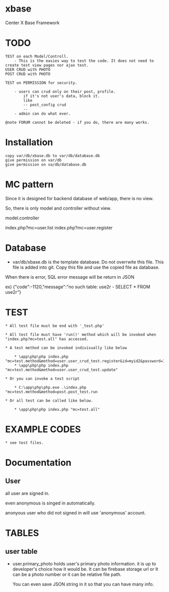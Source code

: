 # xbase
Center X Base Framework

# TODO

    TEST on each Model/Controll.
        - This is the easies way to test the code. It does not need to create test view pages nor ajax test.
    USER CRUD with PHOTO
    POST CRUD with PHOTO
    
    TEST on PERMISSION for security.
    
        - users can crud only on their post, profile.
            if it's not user's data, block it.
            like
            -- post_config crud
            -- 
        - admin can do what ever.
    
    @note FORUM cannot be deleted - if you do, there are many works.
    
# Installation

    copy var/db/xbase.db to var/db/database.db
    give permission on var/db
    give permission on va/db/database.db
    

# MC pattern

Since it is designed for backend database of web/app, there is no view.

So, there is only model and controller without view.

model.controller

index.php?mc=user.list
index.php?mc=user.register


# Database

* var/db/xbase.db is the template database. Do not overrwite this file.
    This file is added into git.
    Copy this file and use the copied file as database.

When there is error, SQL error message will be return in JSON


ex)
    {"code":-1120,"message":"no such table: use2r - SELECT * FROM use2r"}



# TEST

    * All test file must be end with '_test.php'

    * All test file must have 'run()' method which will be invoked when "index.php?mc=test.all" has accessed.
    
    * A test method can be invoked indivisually like below
     
        * \app\php\php index.php "mc=test.method&method=user.user_crud_test.register&id=myid2&password=12345&email=abc@def.co"
        * \app\php\php index.php "mc=test.method&method=user.user_crud_test.update"
        
    * Or you can invoke a test script
    
        * C:\app\php\php.exe .\index.php "mc=test.method&method=post.post_test.run
    
    * Or all test can be called like below.
    
        * \app\php\php index.php "mc=test.all"


# EXAMPLE CODES

    * see test files.



# Documentation

## User

all user are signed in.

even anonymous is singed in automatically.

anonyous user who did not signed in will use 'anonymous' account.






# TABLES

## user table


* user.primary_photo
    holds user's primary photo information.
    it is up to developer's choice how it would be.
    It can be firebase storage url
    or It can be a photo number
    or it can be relative file path.
    
    You can even save JSON string in it so that you can have many info.
    
    
